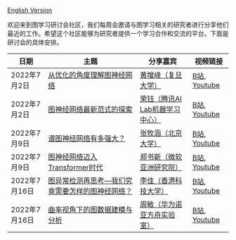 [English Version](https://github.com/logseminar/Schedule/blob/main/README.md)

欢迎来到图学习研讨会社区，我们每周会邀请与图学习相关的研究者进行分享他们最近的工作。希望这个社区能够为研究者提供一个学习合作和交流的平台。下面是研讨会的具体安排。


| 日期          |   主题   | 分享嘉宾  | 视频链接           |
| --------     | -------- | -------- | --------         |
| 2022年7月2日  | [从优化的角度理解图神经网络](https://mp.weixin.qq.com/s/-xKiXaCp_DwuF9QcrCNXuQ)     | [黄增峰（复旦大学）](https://zengfenghuang.github.io/)     | [B站](https://www.bilibili.com/video/BV1xY4y1E7uN?share_source=copy_web&vd_source=b018fe2cabf13e7002416b2522c321e), [Youtube](https://youtu.be/Q7dYNqdPz-w) |
| 2022年7月2日  | [图神经网络最新范式的探索](https://mp.weixin.qq.com/s/hikAMEJ_x8A09qrWNPt5DQ)     | [荣钰（腾讯AI Lab机器学习中心）](https://scholar.google.com/citations?hl=zh-CN&user=itezhEMAAAAJ)     | [B站](https://www.bilibili.com/video/BV1CW4y1z7sk?spm_id_from=333.999.0.0&vd_source=8f32aab17421333b494b31ddd9a09011), [Youtube](https://youtu.be/Q7dYNqdPz-w) |
| 2022年7月9日  | [谱图神经网络有多强大？](https://mp.weixin.qq.com/s/hQMfBEGE97iX_uT_Ajeh7w)     | [张牧涵（北京大学）](https://muhanzhang.github.io/)     | [B站](https://www.bilibili.com/video/BV1eU4y1D7Gv?share_source=copy_web), [Youtube](https://www.youtube.com/channel/UCisW6IeDGiDDoJzWj3cP1fg/videos) |
| 2022年7月9日  |[图神经网络迈入Transformer时代](https://mp.weixin.qq.com/s/ATHLYcUEZJWyvvMta0tkyw)     | [郑书新（微软亚洲研究院）](https://www.microsoft.com/en-us/research/people/shuz/)     | [B站](https://www.bilibili.com/video/BV1sB4y1H7pH?share_source=copy_web), [Youtube](https://www.youtube.com/channel/UCisW6IeDGiDDoJzWj3cP1fg/videos) |
| 2022年7月16日  |[图异常检测再思考—我们究竟需要怎样的图神经网络？](https://mp.weixin.qq.com/s/zIsD3_70WhtDrS-XdReYKQ)     | [李佳（香港科技大学）](https://facultyprofiles.hkust-gz.edu.cn/faculty-personal-page?id=286)     | [B站](https://www.bilibili.com/video/BV1BG411p7og?spm_id_from=333.999.0.0), [Youtube](https://youtu.be/T6F48XYl8Ao) |
| 2022年7月16日  |[曲率视角下的图数据建模与分析](https://mp.weixin.qq.com/s/VRSfZKe1Hv0hCub075UvfA)     | [周敏（华为诺亚方舟实验室）]([https://dl.acm.org/profile/99659849870](https://scholar.google.com.sg/citations?user=P8WYyYIAAAAJ&hl=zh-CN))     | [B站](https://space.bilibili.com/379472457), [Youtube](https://youtu.be/OsWY7UNLcVU) |
